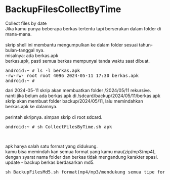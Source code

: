 # BackupFilesCollectByTime<br/>
Collect files by date<br/>
Jika kamu punya beberapa berkas tertentu tapi berserakan dalam folder di mana-mana.<br/><br/>
skrip shell ini membantu mengumpulkan ke dalam folder sesuai tahun-bulan-tanggal nya.<br/>
misalnya: ada berkas.apk<br/> berkas.apk, pasti semua berkas mempunyai tanda waktu saat dibuat.
<pre>android:~ # ls -l berkas.apk
-rw-rw- root root 4096 2024-05-11 17:30 berkas.apk
android:~ #</pre>
dari 2024-05-11 skrip akan membuatkan folder /2024/05/11 rekursive.<br/>
nanti jika belum ada berkas.apk di
/sdcard/backup/2024/05/11/berkas.apk
<br/>skrip akan membuat folder backup/2024/05/11, lalu memindahkan berkas.apk ke dalamnya.<br/><br/>
perintah skripnya.
simpan skrip di root sdcard.
<pre>android:~ # sh CollectFilesByTime.sh apk</pre><br/>
apk hanya salah satu format yang didukung.<br/>
kamu bisa memindah kan semua format yang kamu mau(zip/mp3/mp4), dengan syarat nama folder dan berkas tidak mengandung karakter spasi. <br/>
update - backup berkas berdasarkan md5.
<pre>sh BackupFilesMd5.sh format(mp4/mp3/mendukung semua tipe format)</pre>

